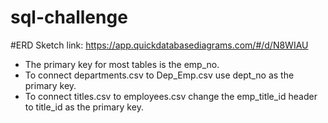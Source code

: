 # sql-challenge

#ERD Sketch
link: https://app.quickdatabasediagrams.com/#/d/N8WIAU 

- The primary key for most tables is the emp_no. 
- To connect departments.csv to Dep_Emp.csv use dept_no as the primary key. 
- To connect titles.csv to employees.csv change the emp_title_id header to title_id as the primary key.
